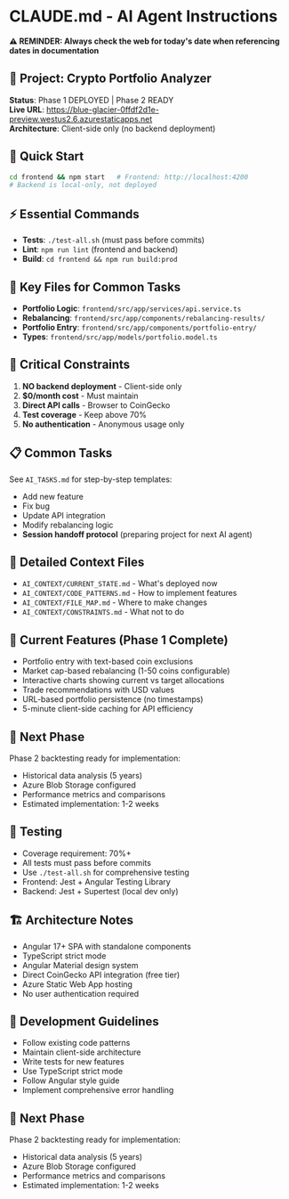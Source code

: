 # CLAUDE.md - AI Agent Instructions

**⚠️ REMINDER: Always check the web for today's date when referencing dates in documentation**

## 🎯 Project: Crypto Portfolio Analyzer
**Status**: Phase 1 DEPLOYED | Phase 2 READY  
**Live URL**: https://blue-glacier-0ffdf2d1e-preview.westus2.6.azurestaticapps.net  
**Architecture**: Client-side only (no backend deployment)

## 🚀 Quick Start
```bash
cd frontend && npm start   # Frontend: http://localhost:4200
# Backend is local-only, not deployed
```

## ⚡ Essential Commands
- **Tests**: `./test-all.sh` (must pass before commits)
- **Lint**: `npm run lint` (frontend and backend)
- **Build**: `cd frontend && npm run build:prod`

## 📁 Key Files for Common Tasks
- **Portfolio Logic**: `frontend/src/app/services/api.service.ts`
- **Rebalancing**: `frontend/src/app/components/rebalancing-results/`
- **Portfolio Entry**: `frontend/src/app/components/portfolio-entry/`
- **Types**: `frontend/src/app/models/portfolio.model.ts`

## 🛑 Critical Constraints
1. **NO backend deployment** - Client-side only
2. **$0/month cost** - Must maintain
3. **Direct API calls** - Browser to CoinGecko
4. **Test coverage** - Keep above 70%
5. **No authentication** - Anonymous usage only

## 📋 Common Tasks
See `AI_TASKS.md` for step-by-step templates:
- Add new feature
- Fix bug
- Update API integration
- Modify rebalancing logic
- **Session handoff protocol** (preparing project for next AI agent)

## 🔗 Detailed Context Files
- `AI_CONTEXT/CURRENT_STATE.md` - What's deployed now
- `AI_CONTEXT/CODE_PATTERNS.md` - How to implement features
- `AI_CONTEXT/FILE_MAP.md` - Where to make changes
- `AI_CONTEXT/CONSTRAINTS.md` - What not to do

## 🎯 Current Features (Phase 1 Complete)
- Portfolio entry with text-based coin exclusions
- Market cap-based rebalancing (1-50 coins configurable)
- Interactive charts showing current vs target allocations
- Trade recommendations with USD values
- URL-based portfolio persistence (no timestamps)
- 5-minute client-side caching for API efficiency

## 🚀 Next Phase
Phase 2 backtesting ready for implementation:
- Historical data analysis (5 years)
- Azure Blob Storage configured
- Performance metrics and comparisons
- Estimated implementation: 1-2 weeks

## 🧪 Testing
- Coverage requirement: 70%+
- All tests must pass before commits
- Use `./test-all.sh` for comprehensive testing
- Frontend: Jest + Angular Testing Library
- Backend: Jest + Supertest (local dev only)

## 🏗️ Architecture Notes
- Angular 17+ SPA with standalone components
- TypeScript strict mode
- Angular Material design system
- Direct CoinGecko API integration (free tier)
- Azure Static Web App hosting
- No user authentication required

## 📝 Development Guidelines
- Follow existing code patterns
- Maintain client-side architecture
- Write tests for new features
- Use TypeScript strict mode
- Follow Angular style guide
- Implement comprehensive error handling

## 🚀 Next Phase
Phase 2 backtesting ready for implementation:
- Historical data analysis (5 years)
- Azure Blob Storage configured
- Performance metrics and comparisons
- Estimated implementation: 1-2 weeks